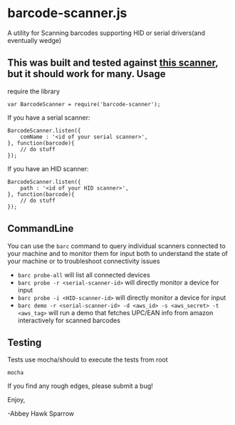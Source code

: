 barcode-scanner.js
==================
A utility for Scanning barcodes supporting HID or serial drivers(and eventually wedge)

This was built and tested against [this scanner](https://www.amazon.com/gp/product/B00Y83TXOE/ref=as_li_qf_sp_asin_il_tl?ie=UTF8&tag=khrome-20&camp=1789&creative=9325&linkCode=as2&creativeASIN=B00Y83TXOE&linkId=6d3e5fee052ba6406daf2379db13c971), but it should work for many.
Usage
-----

require the library
    
    var BarcodeScanner = require('barcode-scanner');

If you have a serial scanner:

    BarcodeScanner.listen({
        comName : '<id of your serial scanner>',
    }, function(barcode){
    	// do stuff
    });

If you have an HID scanner:

    BarcodeScanner.listen({
        path : '<id of your HID scanner>',
    }, function(barcode){
    	// do stuff
    });
    
CommandLine
-----------
You can use the `barc` command to query individual scanners connected to your machine and to monitor them for input both to understand the state of your machine or to troubleshoot connectivity issues

- `barc probe-all` will list all connected devices
- `barc probe -r <serial-scanner-id>` will directly monitor a device for input
- `barc probe -i <HID-scanner-id>` will directly monitor a device for input
- `barc demo -r <serial-scanner-id> -d <aws_id> -s <aws_secret> -t <aws_tag>` will run a demo that fetches UPC/EAN info from amazon interactively for scanned barcodes



Testing
-------
Tests use mocha/should to execute the tests from root

    mocha

If you find any rough edges, please submit a bug!

Enjoy,

-Abbey Hawk Sparrow